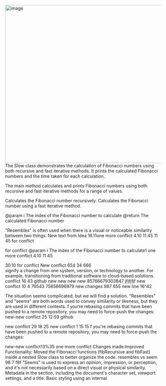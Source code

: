 <img width="511" alt="image" src="https://github.com/ViktoriaMiroshnichenko/slow/assets/133248817/3ad5280e-b4ac-4b9b-8152-a2721cf304cf">The Slow class demonstrates the calculation of Fibonacci numbers using both recursive
and fast iterative methods. It prints the calculated Fibonacci numbers and the time
taken for each calculation.

The main method calculates and prints Fibonacci numbers using both recursive and fast iterative methods for a range of values.


Calculates the Fibonacci number recursively.
Calculates the Fibonacci number using a fast iterative method.



@param i The index of the Fibonacci number to calculate
@return The calculated Fibonacci number

"Resembles" is often used when there is a visual or noticeable similarity between two things.
New text from Idea 16.11one more conflict 4.10 11 45
11 45 for conflict


for conflict
@param i The index of the Fibonacci number to calculate1
one more conflict 4.10 11 45

30.10
for conflict
New conflict 654 34 666  
signify a change from one system, version, 
or technology to another. For example, transitioning from traditional software to cloud-based solutions.
conflict 16 43 github
new new new new 85766679303847 jfjfjfjf
new conflict 10 4 76543 75858696979
new changes 987 655 
new line 16^42

The situation seems complicated, but we will find a solution.
"Resembles" and "seems" are both words used to convey similarity or likeness, but they are used in different contexts.
f you're rebasing commits that have been pushed to a remote repository, you may need to force-push the changes:
new-new conflict 25 12:59 github

new conflict 29 18 25
new conflict 1 15 15
f you're rebasing commits that have been pushed to a remote repository, you may need to force-push the changes:

new-new conflict13%35
one more conflict
Changes made:Improved Functionality:
Moved the Fibonacci functions (fibRecursive and fibFast) inside a nested Slow class to better organize the code.
resembles vs seem 98 7 f8f
"Seems" is used to express an opinion, impression, or perception, and it's not necessarily based on a direct visual or physical similarity.
Metadata in the <head> section, including the document's character set, viewport settings, and a title.
Basic styling using an internal <style> element. *766d8 dhjkah 
Sections for a header, navigationBasic styling using an internal <style> element., main content
Links within the navigation (<nav>) that anchor to different sections in the main content.
Sections (<section>) with headings (<h2>) and paragraphs (<p>).
A simple footer.999595959
A simple footer.
new text 18 04
new text 17 14 10.11
new text 2 23.08

new conflict 4 13:26

conflict-conflict with dirty index
f you're rebasing commits that have been pushed to a remote repository, you may need to force-push the changes:
new-new conflict 25 12:59 github

new conflict 29 18 25
new conflict 1 15 15
f you're rebasing commits that have been pushed to a remote repository, you may need to force-push the changes:
New text from Idea 18 06
new text 13 35 16.11
New text from Idea 16.11
new conflict from IDEA 17 14 10.11
one more conflict 4.10 11 45
new text 2 23.08

new conflict 4 13:26

new-new conflict 5 18:50

new-new conflict 5 18:45

new-new conflict 25 12:59 github

new conflict 29 18 25958588509 85838743








The situation seems complicated, but we will find a solution. For conflict


30.10
VikusM: The phrase "catch your drift" is an informal expression that means to understand or comprehend what someone is saying or suggesting, especially when their message is indirect or not explicitly stated. 
new text 2 23.08

new conflict 4 13:26
new text 2 23.08

new conflict 4 13:26

new-new conflict 5 18:50

new-new conflict13%35

new-new conflict 25 12:59 github

new conflict 16 13 37

new text 2 23.08

new conflict 4 13:26
new text 2 23.08

new conflict 4 13:26
